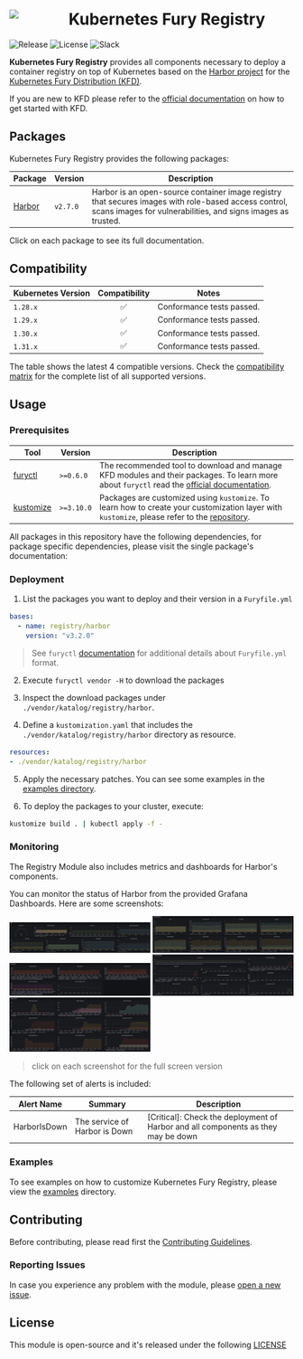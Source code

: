 <h1>
    <img src="https://github.com/sighupio/fury-distribution/blob/main/docs/assets/fury-epta-white.png?raw=true" align="left" width="90" style="margin-right: 15px"/>
    Kubernetes Fury Registry
</h1>

![Release](https://img.shields.io/github/v/release/sighupio/fury-kubernetes-registry?label=Latest%20Release)
![License](https://img.shields.io/github/license/sighupio/fury-kubernetes-registry?label=License)
![Slack](https://img.shields.io/badge/slack-@kubernetes/fury-yellow.svg?logo=slack&label=Slack)

<!-- <KFD-DOCS> -->

**Kubernetes Fury Registry** provides all components necessary to deploy a container registry on top of Kubernetes based on the [Harbor project][harbor-site] for the [Kubernetes Fury Distribution (KFD)][kfd-repo].

If you are new to KFD please refer to the [official documentation][kfd-docs] on how to get started with KFD.

## Packages

Kubernetes Fury Registry provides the following packages:

| Package                  | Version  | Description                                                                                                                                                          |
| ------------------------ | -------- | -------------------------------------------------------------------------------------------------------------------------------------------------------------------- |
| [Harbor](katalog/harbor) | `v2.7.0` | Harbor is an open-source container image registry that secures images with role-based access control, scans images for vulnerabilities, and signs images as trusted. |

Click on each package to see its full documentation.

## Compatibility

| Kubernetes Version |   Compatibility    | Notes                                               |
| ------------------ | :----------------: | --------------------------------------------------- |
| `1.28.x`           | :white_check_mark: | Conformance tests passed.                           |
| `1.29.x`           | :white_check_mark: | Conformance tests passed.                           |
| `1.30.x`           | :white_check_mark: | Conformance tests passed.                           |
| `1.31.x`           | :white_check_mark: | Conformance tests passed.                           |

The table shows the latest 4 compatible versions. Check the [compatibility matrix][compatibility-matrix] for the complete list of all supported versions.

## Usage

### Prerequisites

| Tool                        | Version    | Description                                                                                                                                                    |
| --------------------------- | ---------- | -------------------------------------------------------------------------------------------------------------------------------------------------------------- |
| [furyctl][furyctl-repo]     | `>=0.6.0`  | The recommended tool to download and manage KFD modules and their packages. To learn more about `furyctl` read the [official documentation][furyctl-repo].     |
| [kustomize][kustomize-repo] | `>=3.10.0` | Packages are customized using `kustomize`. To learn how to create your customization layer with `kustomize`, please refer to the [repository][kustomize-repo]. |

All packages in this repository have the following dependencies, for package specific dependencies, please visit the single package's documentation:

### Deployment

1. List the packages you want to deploy and their version in a `Furyfile.yml`

```yaml
bases:
  - name: registry/harbor
    version: "v3.2.0"
```

> See `furyctl` [documentation][furyctl-repo] for additional details about `Furyfile.yml` format.

2. Execute `furyctl vendor -H` to download the packages

3. Inspect the download packages under `./vendor/katalog/registry/harbor`.

4. Define a `kustomization.yaml` that includes the `./vendor/katalog/registry/harbor` directory as resource.

```yaml
resources:
- ./vendor/katalog/registry/harbor
```

5. Apply the necessary patches. You can see some examples in the [examples directory](examples/).

6. To deploy the packages to your cluster, execute:

```bash
kustomize build . | kubectl apply -f -
```

### Monitoring

The Registry Module also includes metrics and dashboards for Harbor's components.

You can monitor the status of Harbor from the provided Grafana Dashboards. Here are some screenshots:

<!-- markdownlint-disable MD033 -->
<a href="docs/images/screenshots/harbor-general-info.png"><img src="docs/images/screenshots/harbor-general-info.png" width="250"/></a>
<a href="docs/images/screenshots/harbor-general-metrics.png"><img src="docs/images/screenshots/harbor-general-metrics.png" width="250"/></a>
<a href="docs/images/screenshots/harbor-core-metrics.png"><img src="docs/images/screenshots/harbor-core-metrics.png" width="250"/></a>
<a href="docs/images/screenshots/harbor-jobservice-metrics.png"><img src="docs/images/screenshots/harbor-jobservice-metrics.png" width="250"/></a>
<a href="docs/images/screenshots/harbor-registry-metrics.png"><img src="docs/images/screenshots/harbor-registry-metrics.png" width="250"/></a>
<!-- markdownlint-enable MD033 -->

> click on each screenshot for the full screen version

The following set of alerts is included:

| Alert Name                         | Summary                                                                                                                                             | Description                                                                                     |
| ---------------------------------- | --------------------------------------------------------------------------------------------------------------------------------------------------- | ----------------------------------------------------------------------------------------------- |
| HarborIsDown                       | The service of Harbor is Down                                                                                                                       | [Critical]: Check the deployment of Harbor and all components as they may be down               |

### Examples

To see examples on how to customize Kubernetes Fury Registry, please view the [examples](examples) directory.

<!-- Links -->
[harbor-site]: https://goharbor.io/
[kfd-monitoring]: https://github.com/sighupio/fury-kubernetes-monitoring
[furyctl-repo]: https://github.com/sighupio/furyctl
[sighup-page]: https://sighup.io
[kfd-repo]: https://github.com/sighupio/fury-distribution
[kustomize-repo]: https://github.com/kubernetes-sigs/kustomize
[kfd-docs]: https://docs.kubernetesfury.com/docs/distribution/
[compatibility-matrix]: https://github.com/sighupio/fury-kubernetes-registry/blob/master/docs/COMPATIBILITY_MATRIX.md

<!-- </KFD-DOCS> -->

<!-- <FOOTER> -->

## Contributing

Before contributing, please read first the [Contributing Guidelines](docs/CONTRIBUTING.md).

### Reporting Issues

In case you experience any problem with the module, please [open a new issue](https://github.com/sighupio/fury-kubernetes-registry/issues/new/choose).

## License

This module is open-source and it's released under the following [LICENSE](LICENSE)

<!-- </FOOTER> -->
